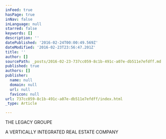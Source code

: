 ```yaml
---
inFeed: true
hasPage: true
inNav: false
inLanguage: null
starred: false
keywords: []
description: ''
datePublished: '2016-02-24T00:00:49.569Z'
dateModified: '2016-02-23T23:56:47.201Z'
title: ''
author: []
sourcePath: _posts/2016-02-23-737cc059-8c1b-491c-a07e-db511e7efdff.md
published: true
authors: []
publisher:
  name: null
  domain: null
  url: null
  favicon: null
url: 737cc059-8c1b-491c-a07e-db511e7efdff/index.html
_type: Article

---
```

THE LEGACY GROUPE

A VERTICALLY INTEGRATED REAL ESTATE COMPANY